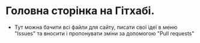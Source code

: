 # Головна сторінка на Гітхабі.
 - Тут можна бачити всі файли для сайту, писати свої ідеї в меню "Issues" та вносити і пропонувати зміни за допомогою "Pull requests"
